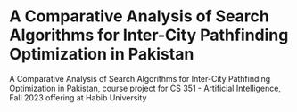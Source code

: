 # A Comparative Analysis of Search Algorithms for Inter-City Pathfinding Optimization in Pakistan
A Comparative Analysis of Search Algorithms for Inter-City Pathfinding Optimization in Pakistan, course project for CS 351 - Artificial Intelligence, Fall 2023 offering at Habib University
